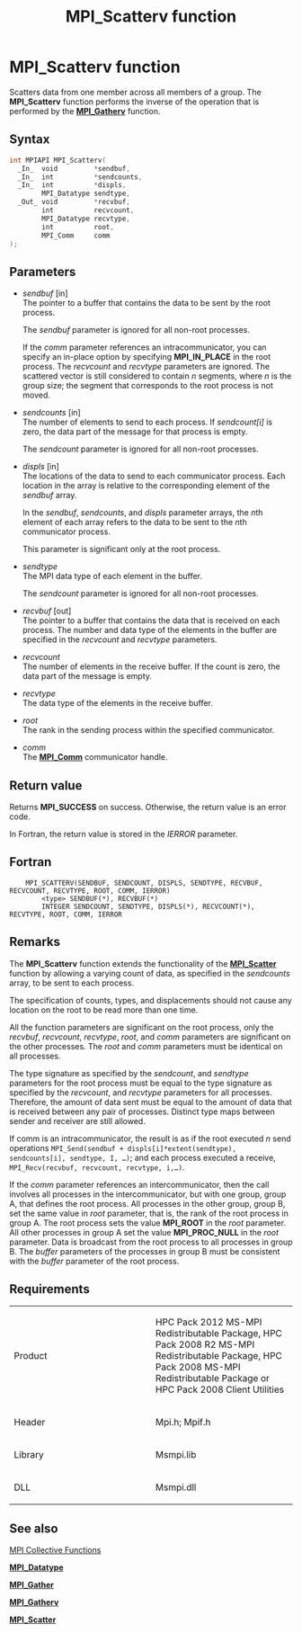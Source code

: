 ﻿---
title: MPI_Scatterv function
TOCTitle: MPI_Scatterv function
ms:assetid: 057f380a-db02-4197-a4e8-e0e0e8fd2dea
ms:mtpsurl: https://msdn.microsoft.com/en-us/library/Dn473466(v=VS.85)
ms:contentKeyID: 59361001
ms.date: 03/28/2018
mtps_version: v=VS.85
f1_keywords:
- MPI_SCATTERV
- mpif/MPI_Scatterv
- mpi/MPI_SCATTERV
dev_langs:
- C++
- C
api_location:
- Msmpi.dll
api_name:
- MPI_Scatterv
api_type:
- DLLExport
product:
- Windows
topic_type:
- apiref
- kbSyntax
product_family_name: VS
ROBOTS: INDEX,FOLLOW
---

# MPI\_Scatterv function

Scatters data from one member across all members of a group. The **MPI\_Scatterv** function performs the inverse of the operation that is performed by the [**MPI\_Gatherv**](mpi-gatherv-function.md) function.

## Syntax

``` c++
int MPIAPI MPI_Scatterv(
  _In_  void         *sendbuf,
  _In_  int          *sendcounts,
  _In_  int          *displs,
        MPI_Datatype sendtype,
  _Out_ void         *recvbuf,
        int          recvcount,
        MPI_Datatype recvtype,
        int          root,
        MPI_Comm     comm
);
```

## Parameters

  - *sendbuf* \[in\]  
    The pointer to a buffer that contains the data to be sent by the root process.
    
    The *sendbuf* parameter is ignored for all non-root processes.
    
    If the *comm* parameter references an intracommunicator, you can specify an in-place option by specifying **MPI\_IN\_PLACE** in the root process. The *recvcount* and *recvtype* parameters are ignored. The scattered vector is still considered to contain *n* segments, where *n* is the group size; the segment that corresponds to the root process is not moved.

  - *sendcounts* \[in\]  
    The number of elements to send to each process. If *sendcount\[i\]* is zero, the data part of the message for that process is empty.
    
    The *sendcount* parameter is ignored for all non-root processes.

  - *displs* \[in\]  
    The locations of the data to send to each communicator process. Each location in the array is relative to the corresponding element of the *sendbuf* array.
    
    In the *sendbuf*, *sendcounts*, and *displs* parameter arrays, the *n*th element of each array refers to the data to be sent to the *n*th communicator process.
    
    This parameter is significant only at the root process.

  - *sendtype*  
    The MPI data type of each element in the buffer.
    
    The *sendcount* parameter is ignored for all non-root processes.

  - *recvbuf* \[out\]  
    The pointer to a buffer that contains the data that is received on each process. The number and data type of the elements in the buffer are specified in the *recvcount* and *recvtype* parameters.

  - *recvcount*  
    The number of elements in the receive buffer. If the count is zero, the data part of the message is empty.

  - *recvtype*  
    The data type of the elements in the receive buffer.

  - *root*  
    The rank in the sending process within the specified communicator.

  - *comm*  
    The [**MPI\_Comm**](mpi-comm-enumeration.md) communicator handle.

## Return value

Returns **MPI\_SUCCESS** on success. Otherwise, the return value is an error code.

In Fortran, the return value is stored in the *IERROR* parameter.

## Fortran

``` FORTRAN
    MPI_SCATTERV(SENDBUF, SENDCOUNT, DISPLS, SENDTYPE, RECVBUF, RECVCOUNT, RECVTYPE, ROOT, COMM, IERROR)
        <type> SENDBUF(*), RECVBUF(*)
        INTEGER SENDCOUNT, SENDTYPE, DISPLS(*), RECVCOUNT(*), RECVTYPE, ROOT, COMM, IERROR
```

## Remarks

The **MPI\_Scatterv** function extends the functionality of the [**MPI\_Scatter**](mpi-scatter-function.md) function by allowing a varying count of data, as specified in the *sendcounts* array, to be sent to each process.

The specification of counts, types, and displacements should not cause any location on the root to be read more than one time.

All the function parameters are significant on the root process, only the *recvbuf*, *recvcount*, *recvtype*, *root*, and *comm* parameters are significant on the other processes. The *root* and *comm* parameters must be identical on all processes.

The type signature as specified by the *sendcount*, and *sendtype* parameters for the root process must be equal to the type signature as specified by the *recvcount*, and *recvtype* parameters for all processes. Therefore, the amount of data sent must be equal to the amount of data that is received between any pair of processes. Distinct type maps between sender and receiver are still allowed.

If comm is an intracommunicator, the result is as if the root executed *n* send operations `MPI_Send(sendbuf + displs[i]*extent(sendtype), sendcounts[i], sendtype, I, …)`; and each process executed a receive, `MPI_Recv(recvbuf, recvcount, recvtype, i,…)`.

If the *comm* parameter references an intercommunicator, then the call involves all processes in the intercommunicator, but with one group, group A, that defines the root process. All processes in the other group, group B, set the same value in *root* parameter, that is, the rank of the root process in group A. The root process sets the value **MPI\_ROOT** in the *root* parameter. All other processes in group A set the value **MPI\_PROC\_NULL** in the *root* parameter. Data is broadcast from the root process to all processes in group B. The *buffer* parameters of the processes in group B must be consistent with the *buffer* parameter of the root process.

## Requirements

<table>
<colgroup>
<col style="width: 50%" />
<col style="width: 50%" />
</colgroup>
<tbody>
<tr class="odd">
<td><p>Product</p></td>
<td><p>HPC Pack 2012 MS-MPI Redistributable Package, HPC Pack 2008 R2 MS-MPI Redistributable Package, HPC Pack 2008 MS-MPI Redistributable Package or HPC Pack 2008 Client Utilities</p></td>
</tr>
<tr class="even">
<td><p>Header</p></td>
<td>Mpi.h;
Mpif.h</td>
</tr>
<tr class="odd">
<td><p>Library</p></td>
<td>Msmpi.lib</td>
</tr>
<tr class="even">
<td><p>DLL</p></td>
<td>Msmpi.dll</td>
</tr>
</tbody>
</table>


## See also

[MPI Collective Functions](mpi-collective-functions.md)

[**MPI\_Datatype**](mpi-datatype-enumeration.md)

[**MPI\_Gather**](mpi-gather-function.md)

[**MPI\_Gatherv**](mpi-gatherv-function.md)

[**MPI\_Scatter**](mpi-scatter-function.md)

